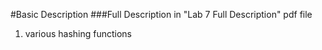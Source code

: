 #Basic Description
###Full Description in "Lab 7 Full Description" pdf file

1. various hashing functions 